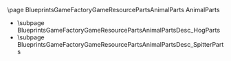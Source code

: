 \page BlueprintsGameFactoryGameResourcePartsAnimalParts AnimalParts
- \subpage BlueprintsGameFactoryGameResourcePartsAnimalPartsDesc_HogParts
- \subpage BlueprintsGameFactoryGameResourcePartsAnimalPartsDesc_SpitterParts
